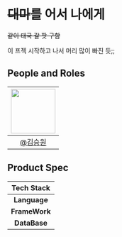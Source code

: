 # <s>대마</s>를 어서 나에게

<s>같이 태국 갈 팟 구함</s>

이 프젝 시작하고 나서 머리 많이 빠진 듯;;
## People and Roles
| [<img src="https://avatars.githubusercontent.com/u/107746917?s=460&v=4" width="100">](https://github.com/ori0o0p)|
| :-: |
| <a href="https://github.com/ori0o0p">@김승원</a> |

## Product Spec
| Tech Stack |
| :-: |
|  **Language**  | Java 21 |
|  **FrameWork** |  Spring Boot  | Spring WebFlux |
|  **DataBase** | MongoDB  |  Redis  |

